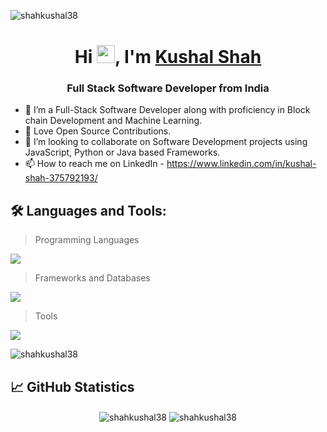 <p align="left"> <img src="https://komarev.com/ghpvc/?username=shahkushal38&label=Profile%20views&color=0e75b6&style=flat" alt="shahkushal38" /> </p>

<h1 align="center">Hi <img src="https://github.com/TheDudeThatCode/TheDudeThatCode/blob/master/Assets/Hi.gif" width="29">, I'm <a href="https://shahkushal38.github.io/portfolio-website/">Kushal Shah</a></h1>
<h3 align="center">Full Stack Software Developer from India </h3>

- 👀 I’m a Full-Stack Software Developer along with proficiency in Block chain Development and Machine Learning. 
- 🌱 Love Open Source Contributions.
- 💞️ I’m looking to collaborate on Software Development projects using JavaScript, Python or Java based Frameworks.
- 📫 How to reach me on LinkedIn - https://www.linkedin.com/in/kushal-shah-375792193/  


## 🛠️ Languages and Tools:
 > Programming Languages
<p align="left">
  <a href="#">
    <img src="https://skillicons.dev/icons?i=html,css,js,py,java,solidity" />
  </a>
</p>

 > Frameworks and Databases
<p align="left">
  <a href="#">
    <img src="https://skillicons.dev/icons?i=nodejs,express,react,vue,django,flask,tensorflow,mongodb,mysql" />
  </a>
</p>

 > Tools
<p align="left">
  <a href="#">
    <img src="https://skillicons.dev/icons?i=git,github,vscode,figma,docker" />
  </a>
</p>

 <p align="left"><img align="center" src="https://github-readme-stats.vercel.app/api/top-langs?username=shahkushal38&show_icons=true&locale=en&layout=compact" alt="shahkushal38" /></p>



## 📈 GitHub Statistics
<p align="center">
    <img align="center" src="https://github-readme-stats.vercel.app/api?username=shahkushal38&theme=github_dark&show_icons=true&locale=en" alt="shahkushal38" />
    <img align="center" src="https://github-readme-streak-stats.herokuapp.com/?user=shahkushal38&theme=github-dark-blue" alt="shahkushal38" />
</p>


<!---
shahkushal38/shahkushal38 is a ✨ special ✨ repository because its `README.md` (this file) appears on your GitHub profile.
You can click the Preview link to take a look at your changes.
--->
